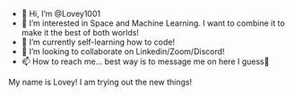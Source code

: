 - 👋 Hi, I’m @Lovey1001
- 👀 I’m interested in Space and Machine Learning. I want to combine it to make it the best of both worlds!
- 🌱 I’m currently self-learning how to code!
- 💞️ I’m looking to collaborate on Linkedin/Zoom/Discord!
- 📫 How to reach me... best way is to message me on here I guess👻

My name is Lovey! I am trying out the new things!
<!---
Lovey1001/Lovey1001 is a ✨ special ✨ repository because its `README.md` (this file) appears on your GitHub profile.
You can click the Preview link to take a look at your changes.
--->
